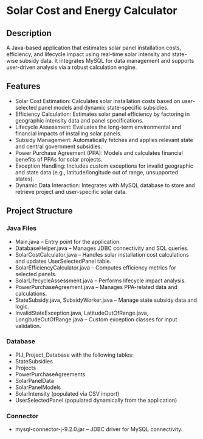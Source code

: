 # Solar Cost and Energy Calculator

## Description
A Java-based application that estimates solar panel installation costs, efficiency, and lifecycle impact using real-time solar intensity and state-wise subsidy data. It integrates MySQL for data management and supports user-driven analysis via a robust calculation engine.

## Features

- Solar Cost Estimation: Calculates solar installation costs based on user-selected panel models and dynamic state-specific subsidies.
- Efficiency Calculation: Estimates solar panel efficiency by factoring in geographic intensity data and panel specifications.
- Lifecycle Assessment: Evaluates the long-term environmental and financial impacts of installing solar panels.
- Subsidy Management: Automatically fetches and applies relevant state and central government subsidies.
- Power Purchase Agreement (PPA): Models and calculates financial benefits of PPAs for solar projects.
- Exception Handling: Includes custom exceptions for invalid geographic and state data (e.g., latitude/longitude out of range, unsupported states).
- Dynamic Data Interaction: Integrates with MySQL database to store and retrieve project and user-specific solar data.

## Project Structure

### Java Files
- Main.java – Entry point for the application.
- DatabaseHelper.java – Manages JDBC connectivity and SQL queries.
- SolarCostCalculator.java – Handles solar installation cost calculations and updates UserSelectedPanel table.
- SolarEfficiencyCalculator.java – Computes efficiency metrics for selected panels.
- SolarLifecycleAssessment.java – Performs lifecycle impact analysis.
- PowerPurchaseAgreement.java – Manages PPA-related data and calculations.
- StateSubsidy.java, SubsidyWorker.java – Manage state subsidy data and logic.
- InvalidStateException.java, LatitudeOutOfRange.java, LongitudeOutOfRange.java – Custom exception classes for input validation.

### Database
- PIJ_Project_Database with the following tables:
- StateSubsidies
- Projects
- PowerPurchaseAgreements
- SolarPanelData
- SolarPanelModels
- SolarIntensity (populated via CSV import)
- UserSelectedPanel (populated dynamically from the application)

### Connector
- mysql-connector-j-9.2.0.jar – JDBC driver for MySQL connectivity.
